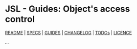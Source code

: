 # JSL - Guides: Object's access control

[README](../../README.md) | [SPECS](../specs.md) | [GUIDES](../guides.md) | [CHANGELOG](../../CHANGELOG.md) | [TODOs](../../TODOs.md) | [LICENCE](../../LICENCE.md)

...
